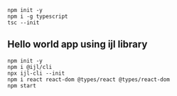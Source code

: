 ```shell
npm init -y
npm i -g typescript
tsc --init
```

## Hello world app using ijl library
```shell
npm init -y
npm i @ijl/cli
npx ijl-cli --init
npm i react react-dom @types/react @types/react-dom
npm start
```
